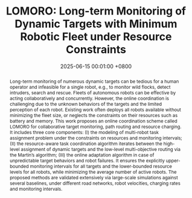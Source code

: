 ---
title:          "LOMORO: Long-term Monitoring of Dynamic Targets with Minimum Robotic Fleet under Resource Constraints"
date:           2025-06-15 00:01:00 +0800
selected:       true
pub:            "IROS25"
pub_date:       "2025"
abstract: >-
  Long-term monitoring of numerous dynamic targets can be tedious for a human operator and infeasible for
  a single robot, e.g., to monitor wild flocks, detect intruders,
  search and rescue. Fleets of autonomous robots can be effective
  by acting collaboratively and concurrently. However, the online
  coordination is challenging due to the unknown behaviors of
  the targets and the limited perception of each robot. Existing
  work often deploys all robots available without minimizing the
  fleet size, or neglects the constraints on their resources such as
  battery and memory. This work proposes an online coordination
  scheme called LOMORO for collaborative target monitoring,
  path routing and resource charging. It includes three core
  components: (I) the modeling of multi-robot task assignment
  problem under the constraints on resources and monitoring
  intervals; (II) the resource-aware task coordination algorithm
  iterates between the high-level assignment of dynamic targets
  and the low-level multi-objective routing via the Martin’s
  algorithm; (III) the online adaptation algorithm in case of
  unpredictable target behaviors and robot failures. It ensures
  the explicitly upper-bounded monitoring intervals for all targets
  and the lower-bounded resource levels for all robots, while
  minimizing the average number of active robots. The proposed
  methods are validated extensively via large-scale simulations
  against several baselines, under different road networks, robot
  velocities, charging rates and monitoring intervals.
cover:          /assets/images/covers/cover1.jpg
authors:
- Mingke Lu
- Shuaikang Wang
- Meng Guo
links:
  Paper: https://mingkelu.github.io/LOMORO_site/
---